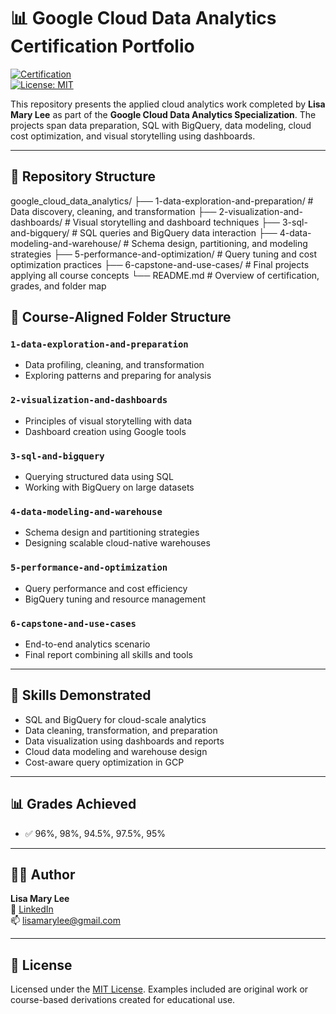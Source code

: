 # 📊 Google Cloud Data Analytics Certification Portfolio

[![Certification](https://img.shields.io/badge/Google-Data_Analytics-blue)](https://www.coursera.org/specializations/gcp-data-analytics)  
[![License: MIT](https://img.shields.io/badge/License-MIT-yellow.svg)](LICENSE)

This repository presents the applied cloud analytics work completed by **Lisa Mary Lee** as part of the **Google Cloud Data Analytics Specialization**. The projects span data preparation, SQL with BigQuery, data modeling, cloud cost optimization, and visual storytelling using dashboards.

---
## 📁 Repository Structure
google_cloud_data_analytics/
├── 1-data-exploration-and-preparation/ # Data discovery, cleaning, and transformation
├── 2-visualization-and-dashboards/ # Visual storytelling and dashboard techniques
├── 3-sql-and-bigquery/ # SQL queries and BigQuery data interaction
├── 4-data-modeling-and-warehouse/ # Schema design, partitioning, and modeling strategies
├── 5-performance-and-optimization/ # Query tuning and cost optimization practices
├── 6-capstone-and-use-cases/ # Final projects applying all course concepts
└── README.md # Overview of certification, grades, and folder map

## 📁 Course-Aligned Folder Structure

### `1-data-exploration-and-preparation`
- Data profiling, cleaning, and transformation  
- Exploring patterns and preparing for analysis  

### `2-visualization-and-dashboards`
- Principles of visual storytelling with data  
- Dashboard creation using Google tools  

### `3-sql-and-bigquery`
- Querying structured data using SQL  
- Working with BigQuery on large datasets  

### `4-data-modeling-and-warehouse`
- Schema design and partitioning strategies  
- Designing scalable cloud-native warehouses  

### `5-performance-and-optimization`
- Query performance and cost efficiency  
- BigQuery tuning and resource management  

### `6-capstone-and-use-cases`
- End-to-end analytics scenario  
- Final report combining all skills and tools  

---

## 🎯 Skills Demonstrated

- SQL and BigQuery for cloud-scale analytics  
- Data cleaning, transformation, and preparation  
- Data visualization using dashboards and reports  
- Cloud data modeling and warehouse design  
- Cost-aware query optimization in GCP  

---

## 📊 Grades Achieved

- ✅ 96%, 98%, 94.5%, 97.5%, 95%

---

## 👩‍💻 Author

**Lisa Mary Lee**  
💼 [LinkedIn](https://www.linkedin.com/in/lisamarylee)  
📫 lisamarylee@gmail.com

---

## 📜 License

Licensed under the [MIT License](LICENSE). Examples included are original work or course-based derivations created for educational use.

